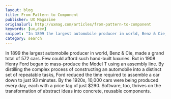 ```yaml
---
layout: blog
title: From Pattern to Component
publisher: UX Magazine
originalurl: http://uxmag.com/articles/from-pattern-to-component
keywords: [ux,dev]
snippet: "In 1899 the largest automobile producer in world, Benz & Cie, made a grand total of 572 cars. Few could afford such hand-built luxuries. But in 1908 Henry Ford began to mass-produce the Model T using an assembly line. By distilling the complex process of constructing an automobile into a distinct set of repeatable tasks, Ford reduced the time required to assemble a car down to just 93 minutes. By the 1920s, 10,000 cars were being produced every day, each with a price tag of just $290. Software, too, thrives on the transformation of abstract ideas into concrete, reusable components."
category: search
---
```


In 1899 the largest automobile producer in world, Benz & Cie, made a grand total of 572 cars. Few could afford such hand-built luxuries. But in 1908 Henry Ford began to mass-produce the Model T using an assembly line. By distilling the complex process of constructing an automobile into a distinct set of repeatable tasks, Ford reduced the time required to assemble a car down to just 93 minutes. By the 1920s, 10,000 cars were being produced every day, each with a price tag of just $290. Software, too, thrives on the transformation of abstract ideas into concrete, reusable components.